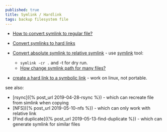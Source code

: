 ```yaml
---
published: true
title: Symlink / Hardlink
tags: backup filesystem file
---
```

- [How to convert symlink to regular file?](https://stackoverflow.com/questions/8377312/how-to-convert-symlink-to-regular-file)
- [Convert symlinks to hard links](https://superuser.com/questions/560597/convert-symlinks-to-hard-links)
- [Convert absolute symlink to relative symlink](https://unix.stackexchange.com/questions/100918/convert-absolute-symlink-to-relative-symlink-with-simple-linux-command) - use [symlink](https://github.com/brandt/symlinks) tool: 
	- `symlink -cr .` and -t for dry run.
	- [How change symlink path for many files?](https://stackoverflow.com/questions/31020219/how-change-symlink-path-for-many-files)
    
- [create a hard link to a symbolic link](https://stackoverflow.com/questions/33361600/can-we-create-a-hard-link-to-a-symbolic-link-in-unix) - work on linux, not portable.

see also:
- [rsync]({% post_url 2019-04-28-rsync %}) - which can recreate file from simlink when copying
- [NFS]({% post_url 2019-05-10-nfs %}) - which can only work with relative link
- [Find duplicate]({% post_url 2019-05-13-find-duplicate %}) - which can generate symlink for similar files
